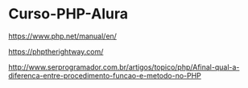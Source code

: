 # Curso-PHP-Alura

https://www.php.net/manual/en/

https://phptherightway.com/

http://www.serprogramador.com.br/artigos/topico/php/Afinal-qual-a-diferenca-entre-procedimento-funcao-e-metodo-no-PHP
